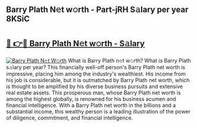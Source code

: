 ## Barry Plath N𝚎t w𝚘rth - Part-jRH S𝚊lary per year 8KSiC

# <h2><a href="http://gc1o88y.nevu.top/?p=Barry+Plath">🔗 👉🔴 Barry Plath N𝚎t w𝚘rth - S𝚊lary</a></h2>

[![Barry Plath N𝚎t W𝚘rth](https://i.imgur.com/Oavwk0R.jpeg)](http://gc1o88y.nevu.top/?p=Barry+Plath)
What is Barry Plath n𝚎t w𝚘rth? What is Barry Plath s𝚊lary per year?
This financially well-off person's Barry Plath net worth is impressive, placing him among the industry's wealthiest. His income from his job is considerable, but it is outmatched by Barry Plath net worth, which is thought to be amplified by his diverse business pursuits and extensive real estate assets. This prosperous man, whose Barry Plath net worth is among the highest globally, is renowned for his business acumen and financial intelligence. With a Barry Plath net worth in the billions and a substantial income, this wealthy person is a leading illustration of the power of diligence, commitment, and financial intelligence.
